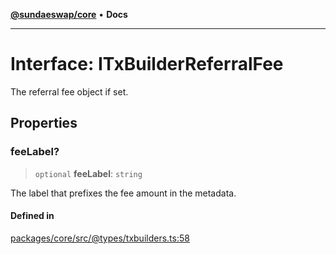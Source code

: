 [**@sundaeswap/core**](../../README.md) • **Docs**

***

# Interface: ITxBuilderReferralFee

The referral fee object if set.

## Properties

### feeLabel?

> `optional` **feeLabel**: `string`

The label that prefixes the fee amount in the metadata.

#### Defined in

[packages/core/src/@types/txbuilders.ts:58](https://github.com/SundaeSwap-finance/sundae-sdk/blob/main/packages/core/src/@types/txbuilders.ts#L58)
